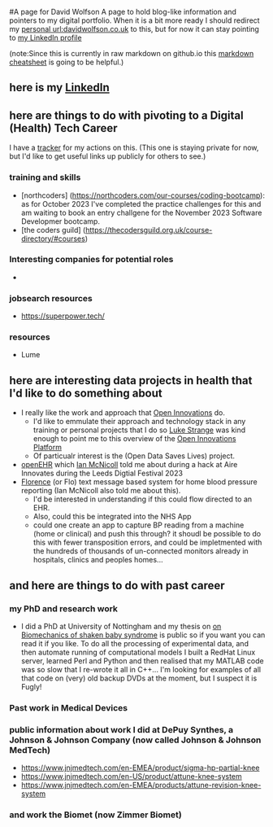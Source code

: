 #A page for David Wolfson
A page to hold blog-like information and pointers to my digital portfolio. When it is a bit more ready I should redirect my [personal url:davidwolfson.co.uk](davidwolfson.co.uk) to this, but for now it can stay pointing to [my LinkedIn profile](https://www.linkedin.com/in/david-wolfson-6149a38/)

(note:Since this is currently in raw markdown on github.io this [markdown cheatsheet](https://github.com/adam-p/markdown-here/wiki/Markdown-Cheatsheet#html) is going to be helpful.)

## here is my [LinkedIn](https://www.linkedin.com/in/david-wolfson-6149a38/ "LinkedIn")

## here are things to do with pivoting to a Digital (Health) Tech Career
I have a [tracker](https://docs.google.com/spreadsheets/d/1gVUXxEQxiFwOGSN3j87z4kNrJ43kaHIns3qNJZ93_lk/edit?usp=sharing) for my actions on this. (This one is staying private for now, but I'd like to get useful links up publicly for others to see.) 
### training and skills
 * [northcoders] (https://northcoders.com/our-courses/coding-bootcamp): as for October 2023 I've completed the practice challenges for this and am waiting to book an entry challgene for the November 2023 Software Developmer bootcamp. 
 * [the coders guild] (https://thecodersguild.org.uk/course-directory/#courses)

### Interesting companies for potential roles
 * 

### jobsearch resources
* https://superpower.tech/


### resources 
 * Lume

## here are interesting data projects in health that I'd like to do something about
 * I really like the work and approach that [Open Innovations](https://open-innovations.org/) do.
   * I'd like to emmulate their approach and technology stack in any training or personal projects that I do so [Luke Strange](https://open-innovations.org/search/?author=lstrange) was kind enough to point me to this overview of the [Open Innovations Platform](https://open-innovations.github.io/platform/)
   * Of particualr interest is the (Open Data Saves Lives) project. 
 * [openEHR](https://openehr.org/) which [Ian McNicoll](https://www.linkedin.com/in/ianmcnicoll/) told me about during a hack at Aire Innovates during the Leeds Digtial Festival 2023
 * [Florence](https://www.health.org.uk/news-and-comment/featured-content/power-of-people/flo) (or Flo) text message based system for home blood pressure reporting (Ian McNicoll also told me about this).
   * I'd be interested in understanding if this could flow directed to an EHR.
   * Also, could this be integrated into the NHS App
   * could one create an app to capture BP reading from a machine (home or clinical) and push this through? it shoudl be possible to do this with fewer transposition errors, and could be impletmented with the hundreds of thousands of un-connected monitors already in hospitals, clinics and peoples homes...

## and here are things to do with past career

### my PhD and research work
  * I did a PhD at University of Nottingham and my thesis on [on Biomechanics of shaken baby syndrome](https://eprints.nottingham.ac.uk/11217/) is public so if you want you can read it if you like. To do all the processing of experimental data, and then automate running of computational models I built a RedHat Linux server, learned Perl and Python and then realised that my MATLAB code was so slow that I re-wrote it all in C++... I'm looking for examples of all that code on (very) old backup DVDs at the moment, but I suspect it is Fugly!

### Past work in Medical Devices
### public information about work I did at DePuy Synthes, a Johnson & Johnson Company (now called Johnson & Johnson MedTech)
* https://www.jnjmedtech.com/en-EMEA/product/sigma-hp-partial-knee
* https://www.jnjmedtech.com/en-US/product/attune-knee-system
* https://www.jnjmedtech.com/en-EMEA/products/attune-revision-knee-system

### and work the Biomet (now Zimmer Biomet)
